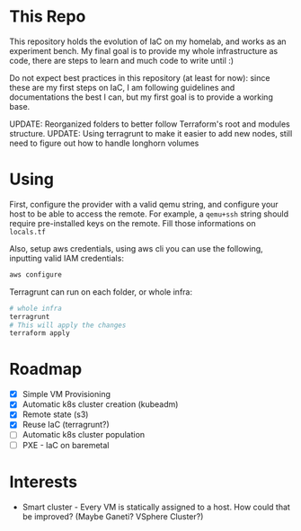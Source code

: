 # This Repo
This repository holds the evolution of IaC on my homelab, and works as an experiment bench.
My final goal is to provide my whole infrastructure as code, there are steps to learn and much code to write until :)

Do not expect best practices in this repository (at least for now): since these are my first steps on IaC, I am following guidelines and documentations the best I can, but my first goal is to provide a working base. 

UPDATE: Reorganized folders to better follow Terraform's root and modules structure.
UPDATE: Using terragrunt to make it easier to add new nodes, still need to figure out how to handle longhorn volumes

# Using

First, configure the provider with a valid qemu string, and configure your host to be able to access the remote.
For example, a `qemu+ssh` string should require pre-installed keys on the remote.
Fill those informations on `locals.tf`

Also, setup aws credentials, using aws cli you can use the following, inputting valid IAM credentials:

```sh
aws configure
```

Terragrunt can run on each folder, or whole infra:
```sh
# whole infra
terragrunt
# This will apply the changes
terraform apply
```

# Roadmap

- [x] Simple VM Provisioning
- [x] Automatic k8s cluster creation (kubeadm)
- [x] Remote state (s3)
- [x] Reuse IaC (terragrunt?)
- [ ] Automatic k8s cluster population
- [ ] PXE - IaC on baremetal

# Interests
 
* Smart cluster - Every VM is statically assigned to a host. How could that be improved? (Maybe Ganeti? VSphere Cluster?)
